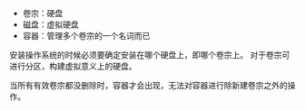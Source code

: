 - 卷宗：硬盘
- 磁盘：虚拟硬盘
- 容器：管理多个卷宗的一个名词而已

安装操作系统的时候必须要确定安装在哪个硬盘上，即哪个卷宗上。
对于卷宗可进行分区，构建虚拟意义上的硬盘。

当所有有效卷宗都没删除时，容器才会出现，无法对容器进行除新建卷宗之外的操作。